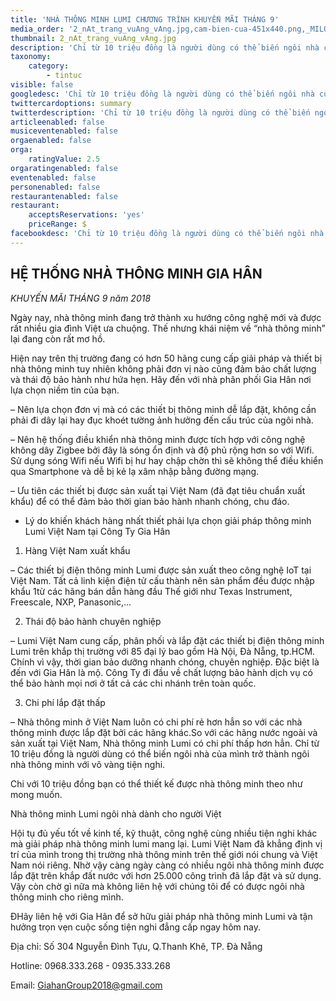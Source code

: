 ```yaml
---
title: 'NHÀ THÔNG MINH LUMI CHƯƠNG TRÌNH KHUYẾN MÃI THÁNG 9'
media_order: '2_nAt_trang_vuAng_vAng.jpg,cam-bien-cua-451x440.png,_MILO.jpg,39906001_318443068904725_2134873654083715072_n_1.jpg,tin-tuc-nha-thong-minh.png,giaiphap1_1527559123.png'
thumbnail: 2_nAt_trang_vuAng_vAng.jpg
description: 'Chỉ từ 10 triệu đồng là người dùng có thể biến ngôi nhà của mình trở thành ngôi nhà thông minh với vô vàng tiện nghi.'
taxonomy:
    category:
        - tintuc
visible: false
googledesc: 'Chỉ từ 10 triệu đồng là người dùng có thể biến ngôi nhà của mình trở thành ngôi nhà thông minh với vô vàng tiện nghi.'
twittercardoptions: summary
twitterdescription: 'Chỉ từ 10 triệu đồng là người dùng có thể biến ngôi nhà của mình trở thành ngôi nhà thông minh với vô vàng tiện nghi.'
articleenabled: false
musiceventenabled: false
orgaenabled: false
orga:
    ratingValue: 2.5
orgaratingenabled: false
eventenabled: false
personenabled: false
restaurantenabled: false
restaurant:
    acceptsReservations: 'yes'
    priceRange: $
facebookdesc: 'Chỉ từ 10 triệu đồng là người dùng có thể biến ngôi nhà của mình trở thành ngôi nhà thông minh với vô vàng tiện nghi.'
---
```


## HỆ THỐNG NHÀ THÔNG MINH GIA HÂN

_KHUYẾN MÃI THÁNG 9 năm 2018_

Ngày nay, nhà thông minh đang trở thành xu hướng công nghệ mới và được rất nhiều gia đình Việt ưa chuộng. Thế nhưng khái niệm về “nhà thông minh” lại đang còn rất mơ hồ. 

Hiện nay trên thị trường đang có hơn 50 hãng cung cấp giải pháp và thiết bị nhà thông minh tuy nhiên không phải đơn vị nào cũng đảm bảo chất lượng và thái độ bảo hành như hứa hẹn. Hãy đến với nhà phân phối Gia Hân nơi lựa chọn niềm tin của bạn.

– Nên lựa chọn đơn vị mà có các thiết bị thông minh dễ lắp đặt, không cần phải đi dây lại hay đục khoét tường ảnh hưởng đến cấu trúc của ngôi nhà.

– Nên hệ thống điều khiển nhà thông minh được tích hợp với công nghệ không dây Zigbee bởi đây là sóng ổn định và độ phủ rộng hơn so với Wifi. Sử dụng sóng Wifi nếu Wifi bị hư hay chập chờn thì sẽ không thể điều khiển qua Smartphone và dễ bị kẻ lạ xâm nhập bằng đường mạng.

– Ưu tiên các thiết bị được sản xuất tại Việt Nam (đã đạt tiêu chuẩn xuất khẩu) để có thể đảm bảo thời gian bảo hành nhanh chóng, chu đáo.

* Lý do khiến khách hàng nhất thiết phải lựa chọn giải pháp thông minh Lumi Việt Nam tại Công Ty Gia Hân

1. Hàng Việt Nam xuất khẩu

– Các thiết bị điện thông minh Lumi được sản xuất theo công nghệ IoT tại Việt Nam. Tất cả linh kiện điện tử cấu thành nên sản phẩm đều được nhập khẩu 1từ các hãng bán dẫn hàng đầu Thế giới như Texas Instrument, Freescale, NXP, Panasonic,...

2. Thái độ bảo hành chuyên nghiệp

–  Lumi Việt Nam cung cấp, phân phối và lắp đặt các thiết bị điện thông minh Lumi trên khắp thị trường với 85 đại lý bao gồm Hà Nội, Đà Nẵng, tp.HCM. Chính vì vậy, thời gian bảo dưỡng nhanh chóng, chuyên nghiệp. Đặc biệt là đến với Gia Hân là mộ. Công Ty đi đầu về chất lượng bảo hành dịch vụ có thể bảo hành mọi nơi ở tất cả các chi nhánh trên toàn quốc.

3. Chi phí lắp đặt thấp

– Nhà thông minh ở Việt Nam luôn có chi phí rẻ hơn hẳn so với các nhà thông minh được lắp đặt bởi các hãng khác.So với các hãng nước ngoài và sản xuất tại Việt Nam, Nhà thông minh Lumi có chi phí thấp hơn hẳn. Chỉ từ 10 triệu đồng là người dùng có thể biến ngôi nhà của mình trở thành ngôi nhà thông minh với vô vàng tiện nghi.

Chi với 10 triệu đồng bạn có thể thiết kế được nhà thông minh theo như mong muốn.

Nhà thông minh Lumi ngôi nhà dành cho người Việt

Hội tụ đủ yếu tốt về kinh tế, kỹ thuật, công nghệ cùng nhiều tiện nghi khác mà giải pháp nhà thông minh lumi mang lại. Lumi Việt Nam đã khẳng định vị trí của mình trong thị trường nhà thông minh trên thế giới nói chung và Việt Nam nói riêng. Nhờ vậy càng ngày càng có nhiều ngôi nhà thông minh được lắp đặt trên khắp đất nước với hơn 25.000 công trình đã lắp đặt và sử dụng. Vậy còn chờ gì nữa mà không liên hệ với chúng tôi để có được ngôi nhà thông minh cho riêng mình.

ĐHãy liên hệ với Gia Hân để sở hữu giải pháp nhà thông minh Lumi và tận hưởng trọn vẹn cuộc sống tiện nghi đẳng cấp ngay hôm nay.

Địa chỉ: Số 304 Nguyễn Đình Tựu, Q.Thanh Khê, TP. Đà Nẵng

Hotline: 0968.333.268 - 0935.333.268

Email: [GiahanGroup2018@gmail.com](mailto:GiahanGroup2018@gmail.com)